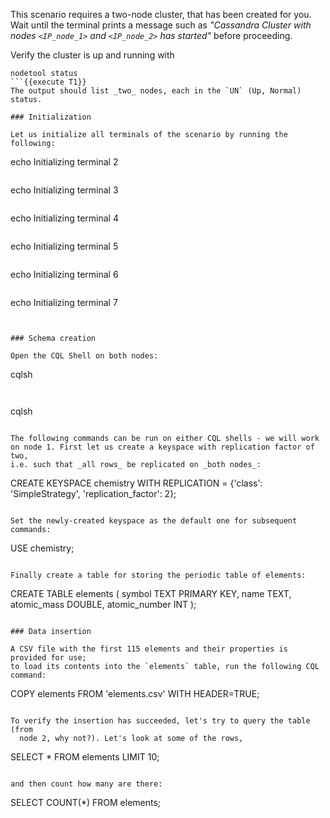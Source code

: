 This scenario requires a two-node cluster, that has been created for you.
Wait until the terminal prints a message such as _"Cassandra Cluster with nodes
`<IP_node_1>` and `<IP_node_2>` has started"_ before proceeding.

Verify the cluster is up and running with
```
nodetool status
```{{execute T1}}
The output should list _two_ nodes, each in the `UN` (Up, Normal) status.

### Initialization

Let us initialize all terminals of the scenario by running the following:
```
echo Initializing terminal 2
```{{execute T2}}

```
echo Initializing terminal 3
```{{execute T3}}

```
echo Initializing terminal 4
```{{execute T4}}

```
echo Initializing terminal 5
```{{execute T5}}

```
echo Initializing terminal 6
```{{execute T6}}

```
echo Initializing terminal 7
```{{execute T7}}


### Schema creation

Open the CQL Shell on both nodes:

```
cqlsh
```{{execute T3}}


```
cqlsh
```{{execute T6}}

The following commands can be run on either CQL shells - we will work
on node 1. First let us create a keyspace with replication factor of two,
i.e. such that _all rows_ be replicated on _both nodes_:
```
CREATE KEYSPACE chemistry WITH REPLICATION = {'class': 'SimpleStrategy', 'replication_factor': 2};
```{{execute T3}}

Set the newly-created keyspace as the default one for subsequent commands:
```
USE chemistry;
```{{execute T3}}

Finally create a table for storing the periodic table of elements:
```
CREATE TABLE elements (
    symbol TEXT PRIMARY KEY,
    name TEXT,
    atomic_mass DOUBLE,
    atomic_number INT
);
```{{execute T3}}

### Data insertion

A CSV file with the first 115 elements and their properties is provided for use;
to load its contents into the `elements` table, run the following CQL command:
```
COPY elements FROM 'elements.csv' WITH HEADER=TRUE;
```{{execute T3}}

To verify the insertion has succeeded, let's try to query the table (from
  node 2, why not?). Let's look at some of the rows,
```
SELECT * FROM elements LIMIT 10;
```{{execute T6}}

and then count how many are there:

```
SELECT COUNT(*) FROM elements;
```{{execute T6}}
